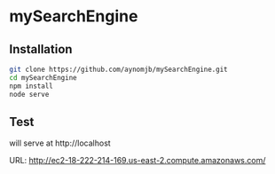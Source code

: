 # mySearchEngine

## Installation

```bash
git clone https://github.com/aynomjb/mySearchEngine.git
cd mySearchEngine
npm install
node serve
```

## Test

will serve at http://localhost

URL: http://ec2-18-222-214-169.us-east-2.compute.amazonaws.com/

